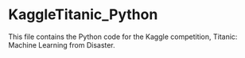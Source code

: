 # KaggleTitanic_Python
This file contains the Python code for the Kaggle competition, Titanic: Machine Learning from Disaster.